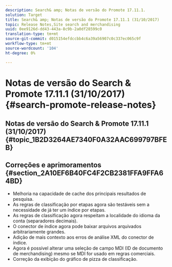 ```yaml
---
description: Search& amp; Notas de versão do Promote 17.11.1.
solution: Target
title: Search& amp; Notas de versão do Promote 17.11.1 (31/10/2017)
topic: Release Notes,Site search and merchandising
uuid: 0ee9126d-dd43-443a-8c9b-2a0df28599c0
translation-type: tm+mt
source-git-commit: d015154efdccbb4c6a39a56907c0c337ec065c9f
workflow-type: tm+mt
source-wordcount: '104'
ht-degree: 0%

---
```



# Notas de versão do Search &amp; Promote 17.11.1 (31/10/2017){#search-promote-release-notes}

## Notas de versão do Search &amp; Promote 17.11.1 (31/10/2017) {#topic_1B2D3264AE7340F0A32AAC699797BFEB}

## Correções e aprimoramentos {#section_2A10EF6B40FC4F2CB2381FFA9FFA64BD}

* Melhoria na capacidade de cache dos principais resultados de pesquisa.
* As regras de classificação por etapas agora são testáveis sem a necessidade de já ter um índice por etapas.
* As regras de classificação agora respeitam a localidade do idioma da conta (separadores decimais).
* O conector de índice agora pode baixar arquivos arquivados arbitrariamente grandes.
* Adição de mais contexto aos erros de análise XML do conector de índice.
* Agora é possível alterar uma seleção de campo MDI (ID de documento de merchandising) mesmo se MDI for usado em regras comerciais.
* Correção da exibição do gráfico de pizza de classificação.

